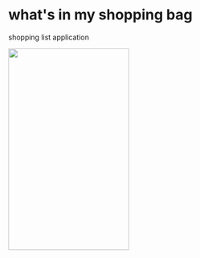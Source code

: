# what's in my shopping bag

shopping list application

<img src="gif/submit.gif" width="240" height="400"/>
